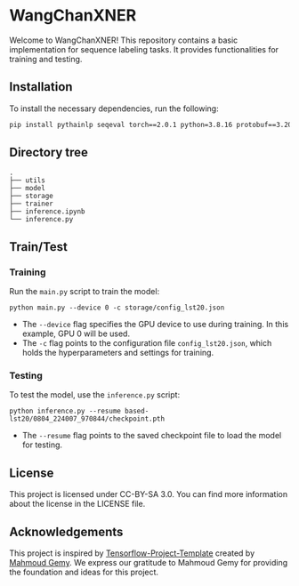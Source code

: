 # WangChanXNER

Welcome to WangChanXNER! This repository contains a basic implementation for sequence labeling tasks. It provides functionalities for training and testing.

## Installation

To install the necessary dependencies, run the following:

```bash
pip install pythainlp seqeval torch==2.0.1 python=3.8.16 protobuf==3.20.0 transformers==4.29.2
```

## Directory tree

```
.
├── utils
├── model
├── storage
├── trainer
├── inference.ipynb
└── inference.py
```

## Train/Test

### Training

Run the `main.py` script to train the model:

```
python main.py --device 0 -c storage/config_lst20.json
```

- The `--device` flag specifies the GPU device to use during training. In this example, GPU 0 will be used.
- The `-c` flag points to the configuration file `config_lst20.json`, which holds the hyperparameters and settings for training.

### Testing

To test the model, use the `inference.py` script:

```
python inference.py --resume based-lst20/0804_224007_970844/checkpoint.pth
```

- The `--resume` flag points to the saved checkpoint file to load the model for testing.

## License

This project is licensed under CC-BY-SA 3.0. You can find more information about the license in the LICENSE file.

## Acknowledgements

This project is inspired by [Tensorflow-Project-Template](https://github.com/MrGemy95/Tensorflow-Project-Template) created by [Mahmoud Gemy](https://github.com/MrGemy95). We express our gratitude to Mahmoud Gemy for providing the foundation and ideas for this project.